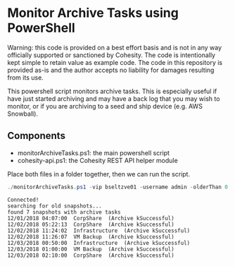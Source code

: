 # Monitor Archive Tasks using PowerShell

Warning: this code is provided on a best effort basis and is not in any way officially supported or sanctioned by Cohesity. The code is intentionally kept simple to retain value as example code. The code in this repository is provided as-is and the author accepts no liability for damages resulting from its use.

This powershell script monitors archive tasks. This is especially useful if have just started archiving and may have a back log that you may wish to monitor, or if you are archiving to a seed and ship device (e.g. AWS Snowball).

## Components

* monitorArchiveTasks.ps1: the main powershell script
* cohesity-api.ps1: the Cohesity REST API helper module

Place both files in a folder together, then we can run the script.

```powershell
./monitorArchiveTasks.ps1 -vip bseltzve01 -username admin -olderThan 0
```
```text
Connected!
searching for old snapshots...
found 7 snapshots with archive tasks
12/01/2018 04:07:00  CorpShare  (Archive kSuccessful)
12/02/2018 05:22:13  CorpShare  (Archive kSuccessful)
12/02/2018 11:24:02  Infrastructure  (Archive kSuccessful)
12/02/2018 11:26:07  VM Backup  (Archive kSuccessful)
12/03/2018 00:50:00  Infrastructure  (Archive kSuccessful)
12/03/2018 01:00:00  VM Backup  (Archive kSuccessful)
12/03/2018 02:10:00  CorpShare  (Archive kSuccessful)
```
   
